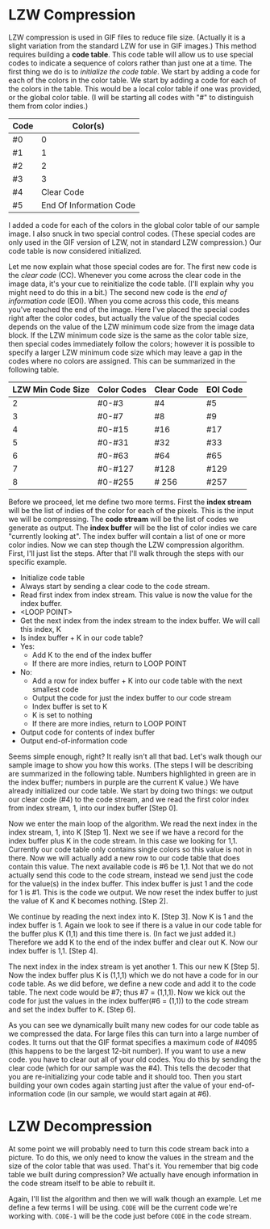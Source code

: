 # LZW Compression

LZW compression is used in GIF files to reduce file size. (Actually it is a slight variation from the standard LZW for use in GIF images.) This method requires building a __code table__. This code table will allow us to use special codes to indicate a sequence of colors rather than just one at a time. The first thing we do is to _initialize the code table_. We start by adding a code for each of the colors in the color table. We start by adding a code for each of the colors in the table. This would be a local color table if one was provided, or the global color table. (I will be starting all codes with "#" to distinguish them from color indies.)

| Code | Color(s) |
|---|---|
| #0 | 0 |
| #1 | 1 |
| #2 | 2 |
| #3 | 3 |
| #4 | Clear Code |
| #5 | End Of Information Code |

I added a code for each of the colors in the global color table of our sample image. I also snuck in two special control codes. (These special codes are only used in the GIF version of LZW, not in standard LZW compression.) Our code table is now considered initialized.

Let me now explain what those special codes are for. The first new code is the _clear code_ (CC). Whenever you come across the clear code in the image data, it's your cue to reinitialize the code table. (I'll explain why you might need to do this in a bit.) The second new code is the _end of information code_ (EOI). When you come across this code, this means you've reached the end of the image. Here I've placed the special codes right after the color codes, but actually the value of the special codes depends on the value of the LZW minimum code size from the image data block. If the LZW minimum code size is the same as the color table size, then special codes immediately follow the colors; however it is possible to specify a larger LZW minimum code size which may leave a gap in the codes where no colors are assigned. This can be summarized in the following table.

| LZW Min Code Size | Color Codes | Clear Code | EOI Code |
|-------------------|-------------|------------|----------|
| 2 | #0-#3 | #4 | #5 |
| 3 | #0-#7 | #8 | #9 |
| 4 | #0-#15 | #16 | #17 |
| 5 | #0-#31 | #32 | #33 |
| 6 | #0-#63 | #64 | #65 |
| 7 | #0-#127 | #128 | #129 |
| 8 | #0-#255 | # 256 | #257 |

Before we proceed, let me define two more terms. First the __index stream__ will be the list of indies of the color for each of the pixels. This is the input we will be compressing. The __code stream__ will be the list of codes we generate as output. The __index buffer__ will be the list of color indies we care "currently looking at". The index buffer will contain a list of one or more color indies. Now we can step though the LZW compression algorithm. First, I'll just list the steps. After that I'll walk through the steps with our specific example.

- Initialize code table
- Always start by sending a clear code to the code stream.
- Read first index from index stream. This value is now the value for the index buffer.
- &lt;LOOP POINT&gt;
- Get the next index from the index stream to the index buffer. We will call this index, K
- Is index buffer + K in our code table?
- Yes:
    - Add K to the end of the index buffer
    - If there are more indies, return to LOOP POINT
- No:
    - Add a row for index buffer + K into our code table with the next smallest code
    - Output the code for just the index buffer to our code stream
    - Index buffer is set to K
    - K is set to nothing
    - If there are more indies, return to LOOP POINT
- Output code for contents of index buffer
- Output end-of-information code

Seems simple enough, right? It really isn't all that bad. Let's walk though our sample image to show you how this works. (The steps I will be describing are summarized in the following table. Numbers highlighted in green are in the index buffer; numbers in purple are the current K value.) We have already initialized our code table. We start by doing two things: we output our clear code (#4) to the code stream, and we read the first color index from index stream, 1, into our index buffer [Step 0].

Now we enter the main loop of the algorithm. We read the next index in the index stream, 1, into K [Step 1]. Next we see if we have a record for the index buffer plus K in the code stream. In this case we looking for 1,1. Currently our code table only contains single colors so this value is not in there. Now we will actually add a new row to our code table that does contain this value. The next available code is #6 be 1,1. Not that we do not actually send this code to the code stream, instead we send just the code for the value(s) in the index buffer. This index buffer is just 1 and the code for 1 is #1. This is the code we output. We now reset the index buffer to just the value of K and K becomes nothing. [Step 2].

We continue by reading the next index into K. [Step 3]. Now K is 1 and the index buffer is 1. Again we look to see if there is a value in our code table for the buffer plus K (1,1) and this time there is. (In fact we just added it.) Therefore we add K to the end of the index buffer and clear out K. Now our index buffer is 1,1. [Step 4].

The next index in the index stream is yet another  1. This our new K [Step 5]. Now the index buffer plus K is (1,1,1) which we do not have a code for in our code table. As we did before, we define a new code and add it to the code table. The next code would be #7; thus #7 = (1,1,1). Now we kick out the code for just the values in the index buffer(#6 = (1,1)) to the code stream and set the index buffer to K. [Step 6].

As you can see we dynamically built many new codes for our code table as we compressed the data. For large files this can turn into a large number of codes. It turns out that the GIF format specifies a maximum code of #4095 (this happens to be the largest 12-bit number). If you want to use a new code. you have to clear out all of your old codes. You do this by sending the clear code (which for our sample was the #4). This tells the decoder that you are re-initializing  your code table and it should too. Then you start building your own codes again starting just after the value of your end-of-information code (in our sample, we would start again at #6).

# LZW Decompression

At some point we will probably need to turn this code stream back into a picture. To do this, we only need to know the values in the stream and the size of the color table that was used. That's it. You remember that big code table we built during compression? We actually have enough information in the code stream itself to be able to rebuilt it.

Again, I'll list the algorithm and then we will walk though an example. Let me define a few terms I will be using. `CODE` will be the current code we're working with. `CODE-1` will be the code just before `CODE` in the code stream.